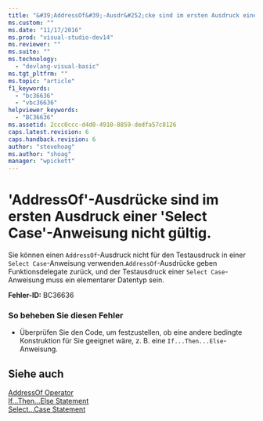 ```yaml
---
title: "&#39;AddressOf&#39;-Ausdr&#252;cke sind im ersten Ausdruck einer &#39;Select Case&#39;-Anweisung nicht g&#252;ltig. | Microsoft Docs"
ms.custom: ""
ms.date: "11/17/2016"
ms.prod: "visual-studio-dev14"
ms.reviewer: ""
ms.suite: ""
ms.technology: 
  - "devlang-visual-basic"
ms.tgt_pltfrm: ""
ms.topic: "article"
f1_keywords: 
  - "bc36636"
  - "vbc36636"
helpviewer_keywords: 
  - "BC36636"
ms.assetid: 2ccc0ccc-d4d0-4910-8859-dedfa57c8126
caps.latest.revision: 6
caps.handback.revision: 6
author: "stevehoag"
ms.author: "shoag"
manager: "wpickett"
---
```

# &#39;AddressOf&#39;-Ausdr&#252;cke sind im ersten Ausdruck einer &#39;Select Case&#39;-Anweisung nicht g&#252;ltig.
Sie können einen `AddressOf`\-Ausdruck nicht für den Testausdruck in einer `Select Case`\-Anweisung verwenden.`AddressOf`\-Ausdrücke geben Funktionsdelegate zurück, und der Testausdruck einer `Select Case`\-Anweisung muss ein elementarer Datentyp sein.  
  
 **Fehler\-ID:** BC36636  
  
### So beheben Sie diesen Fehler  
  
-   Überprüfen Sie den Code, um festzustellen, ob eine andere bedingte Konstruktion für Sie geeignet wäre, z. B. eine `If...Then...Else`\-Anweisung.  
  
## Siehe auch  
 [AddressOf Operator](../../visual-basic/language-reference/operators/addressof-operator.md)   
 [If...Then...Else Statement](../../visual-basic/language-reference/statements/if-then-else-statement.md)   
 [Select...Case Statement](../../visual-basic/language-reference/statements/select-case-statement.md)
